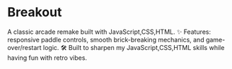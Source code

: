 # Breakout
A classic arcade remake built with JavaScript,CSS,HTML. ✨ Features: responsive paddle controls, smooth brick-breaking mechanics, and game-over/restart logic. 🛠️ Built to sharpen my JavaScript,CSS,HTML skills while having fun with retro vibes.
